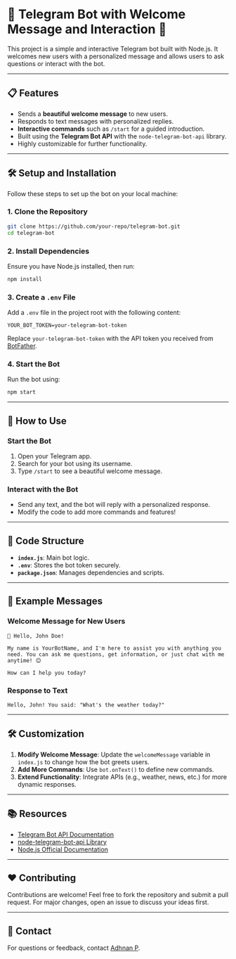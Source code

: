 
# 🌟 Telegram Bot with Welcome Message and Interaction 🌟

This project is a simple and interactive Telegram bot built with Node.js. It welcomes new users with a personalized message and allows users to ask questions or interact with the bot.

---

## 📋 Features

- Sends a **beautiful welcome message** to new users.
- Responds to text messages with personalized replies.
- **Interactive commands** such as `/start` for a guided introduction.
- Built using the **Telegram Bot API** with the `node-telegram-bot-api` library.
- Highly customizable for further functionality.

---

## 🛠️ Setup and Installation

Follow these steps to set up the bot on your local machine:

### **1. Clone the Repository**
```bash
git clone https://github.com/your-repo/telegram-bot.git
cd telegram-bot
```

### **2. Install Dependencies**
Ensure you have Node.js installed, then run:
```bash
npm install
```

### **3. Create a `.env` File**
Add a `.env` file in the project root with the following content:
```env
YOUR_BOT_TOKEN=your-telegram-bot-token
```
Replace `your-telegram-bot-token` with the API token you received from [BotFather](https://core.telegram.org/bots#botfather).

### **4. Start the Bot**
Run the bot using:
```bash
npm start
```

---

## 🚀 How to Use

### **Start the Bot**
1. Open your Telegram app.
2. Search for your bot using its username.
3. Type `/start` to see a beautiful welcome message.

### **Interact with the Bot**
- Send any text, and the bot will reply with a personalized response.
- Modify the code to add more commands and features!

---

## 🧩 Code Structure

- **`index.js`**: Main bot logic.
- **`.env`**: Stores the bot token securely.
- **`package.json`**: Manages dependencies and scripts.

---

## 🌟 Example Messages

### **Welcome Message for New Users**
```
🌟 Hello, John Doe!

My name is YourBotName, and I'm here to assist you with anything you need. You can ask me questions, get information, or just chat with me anytime! 😊

How can I help you today?
```

### **Response to Text**
```
Hello, John! You said: "What's the weather today?"
```

---

## 🛠️ Customization

1. **Modify Welcome Message**: Update the `welcomeMessage` variable in `index.js` to change how the bot greets users.
2. **Add More Commands**: Use `bot.onText()` to define new commands.
3. **Extend Functionality**: Integrate APIs (e.g., weather, news, etc.) for more dynamic responses.

---

## 📚 Resources

- [Telegram Bot API Documentation](https://core.telegram.org/bots/api)
- [node-telegram-bot-api Library](https://github.com/yagop/node-telegram-bot-api)
- [Node.js Official Documentation](https://nodejs.org/en/docs/)

---

## ❤️ Contributing

Contributions are welcome! Feel free to fork the repository and submit a pull request. For major changes, open an issue to discuss your ideas first.

---

## 📧 Contact

For questions or feedback, contact [Adhnan P](mailto:adhnanusman1234@gamil.com).
